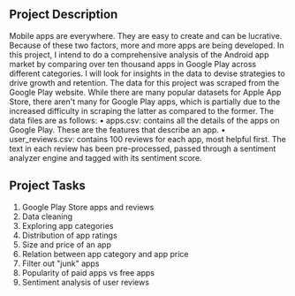 ## Project Description
Mobile apps are everywhere. They are easy to create and can be lucrative. Because of these two factors, more and more apps are being developed. In this project, I intend to do a comprehensive analysis of the Android app market by comparing over ten thousand apps in Google Play across different categories. I will look for insights in the data to devise strategies to drive growth and retention. The data for this project was scraped from the Google Play website. While there are many popular datasets for Apple App Store, there aren't many for Google Play apps, which is partially due to the increased difficulty in scraping the latter as compared to the former. The data files are as follows:
•	apps.csv: contains all the details of the apps on Google Play. These are the features that describe an app.
•	user_reviews.csv: contains 100 reviews for each app, most helpful first. The text in each review has been pre-processed, passed through a sentiment analyzer engine and tagged with its sentiment score.

## Project Tasks
1. Google Play Store apps and reviews
2. Data cleaning
3. Exploring app categories
4. Distribution of app ratings
5. Size and price of an app
6. Relation between app category and app price
7. Filter out "junk" apps
8. Popularity of paid apps vs free apps
9. Sentiment analysis of user reviews
